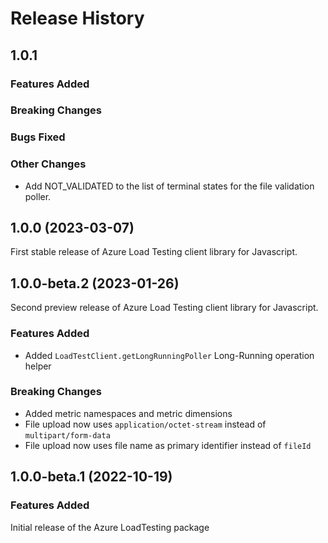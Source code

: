 # Release History

## 1.0.1

### Features Added

### Breaking Changes

### Bugs Fixed

### Other Changes

- Add NOT_VALIDATED to the list of terminal states for the file validation poller.

## 1.0.0 (2023-03-07)

First stable release of Azure Load Testing client library for Javascript.

## 1.0.0-beta.2 (2023-01-26)

Second preview release of Azure Load Testing client library for Javascript.

### Features Added

- Added `LoadTestClient.getLongRunningPoller` Long-Running operation helper

### Breaking Changes

- Added metric namespaces and metric dimensions
- File upload now uses `application/octet-stream` instead of `multipart/form-data`
- File upload now uses file name as primary identifier instead of `fileId`

## 1.0.0-beta.1 (2022-10-19)

### Features Added

Initial release of the Azure LoadTesting package
